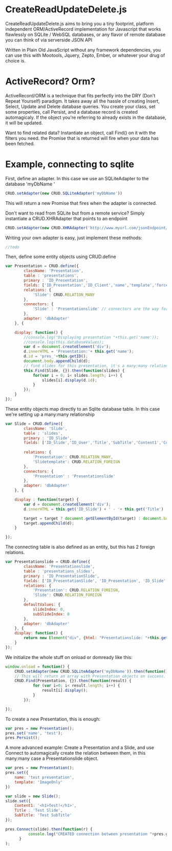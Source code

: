 CreateReadUpdateDelete.js
=========================

CreateReadUpdateDelete.js aims to bring you a tiny footprint, platform independent ORM/ActiveRecord implementation for Javascript that works flawlessly on SQLite / WebSQL databases,
or any flavor of remote database you can think of via serverside JSON API

Written in Plain Old JavaScript without any framework dependencies, you can use this with Mootools, Jquery, Zepto, Ember, or whatever your drug of choice is.

ActiveRecord? Orm?
==================
ActiveRecord/ORM is a technique that fits perfectly into the DRY (Don't Repeat Yourself) paradigm. 
It takes away all the hassle of creating Insert, Select, Update and Delete database queries. You create your class, set some properties, call Persist, and a database record is created automagicaly.
If the object you're referring to already exists in the database, it will be updated.

Want to find related data? Instantiate an object, call Find() on it with the filters you need. the Promise that is returned will fire when your data has been fetched.


Example, connecting to sqlite
=============================

First, define an adapter. In this case we use an SQLiteAdapter to the database 'myDbName '

```javascript
CRUD.setAdapter(new CRUD.SQLiteAdapter('myDbName'))
```
This will return a new Promise that fires when the adapter is connected.

Don't want to read from SQLite but from a remote service? Simply instantiate a CRUD.XHRAdapter that points to an endpoint

```javascript
CRUD.setAdapter(new CRUD.XHRAdapter('http://www.myurl.com/jsonEndpoint/'))
```

Writing your own adapter is easy, just implement these methods:

```javascript
//todo
```


Then, define some entity objects using CRUD.define

```javascript
var Presentation = CRUD.define({
		className: 'Presentation',
		table : 'presentations',
		primary : 'ID_Presentation',
		fields: ['ID_Presentation','ID_Client','name','template','forceUpdate', 'lastUpdated','lastAccessed','ID_Catalog', 'ID_Category'],
		relations: {
			'Slide': CRUD.RELATION_MANY
		},
		connectors: {
			'Slide' : 'Presentationslide' // connectors are the way for RELATION_MANY to see what the joining table is
		},
		adapter: 'dbAdapter'
	}, {

	display: function() {
		//console.log("Displaying presentation "+this.get('name'));
		//console.log(this.databaseValues);
		var d = document.createElement('div');
		d.innerHTML = 'Presentation:'+ this.get('name');
		d.id = 'pres_'+this.getID();
		document.body.appendChild(d);
		// find slides for this presentation, it's a many:many relation.
		this.Find(Slide, {}).then(function(slides) {
			for(var i = 0; i< slides.length; i++) {
				slides[i].display(d.id);
			}
		});
	}
});
```

These entity objects map directly to an Sqlite database table. In this case we're setting up a many:many relationship

```javascript
var Slide = CRUD.define({
		className: 'Slide',
		table : 'slides',
		primary : 'ID_Slide',
		fields: ['ID_Slide','ID_User','Title','SubTitle','Content1','Content2', 'Content3','ID_Slidetemplate'],
		
		relations: {
			'Presentation': CRUD.RELATION_MANY,
			'Slidetemplate': CRUD.RELATION_FOREIGN
		},
		connectors: {
			'Presentation' : 'Presentationslide'
		},
		adapter: 'dbAdapter'
	}, {

	display : function(target) {
		var d = document.createElement('div');
		d.innerHTML = this.get('ID_Slide') + ' - '+ this.get('Title')  + ' - '+ this.get('SubTitle');

		target = target ? document.getElementById(target) : document.body;
		target.appendChild(d);
	}

});
```

The connecting table is also defined as an entity, but this has 2 foreign relations.

```javascript
var Presentationslide = CRUD.define({
		className: 'Presentationslide',
		table : 'presentations_slides',
		primary : 'ID_PresentationSlide',
		fields: ['ID_PresentationSlide', 'ID_Presentation', 'ID_Slide', 'slideIndex', 'subSlideIndex'],
		relations: {
			'Presentation': CRUD.RELATION_FOREIGN,
			'Slide': CRUD.RELATION_FOREIGN
		},
		defaultValues: {
			slideIndex: 0,
			subSlideIndex: 0
		},
		adapter: 'dbAdapter'
	}, {
	display: function() {
		return new Element("div", {html: "Presentationslide: "+this.get('Name') });
	}
});
```

We initialize the whole stuff on onload or domready like this:

```javascript
window.onload = function() {
	CRUD.setAdapter(new CRUD.SQLiteAdapter('myDbName')).then(function() {
	// This will return an array with Presentation objects on success.
	CRUD.Find(Presentation, {}).then(function(result) {
			for (var i=0; i< result.length; i++) {
				result[i].display();
			}
		});

});
```

To create a new Presentation, this is enough:

```javascript
var pres = new Presentation();
pres.set('name', 'test');
pres.Persist();
```

A more advanced example: Create a Presentation and a Slide, and use Connect to automagically create the relation between them, in this many:many case a Presentationslide object.

```javascript
var pres = new Presentation();
pres.set({
	name: 'test presentation',
	template: 'ImageOnly'
})

var slide = new Slide();
slide.set({
	Content1: '<h1>Test!</h1>',
	Title : 'Test Slide',
	SubTitle: 'Test SubTitle'
});

pres.Connect(slide).then(function(r) {
          console.log("CREATED connection between presentation "+pres.getID()+" and slide "+slide.getID());
      }
);
```